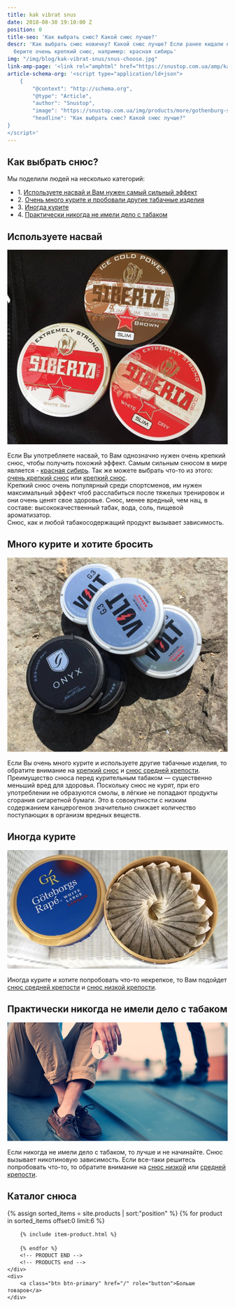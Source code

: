```yaml
---
title: kak vibrat snus
date: 2018-08-30 19:10:00 Z
position: 0
title-seo: 'Как выбрать снюс? Какой снюс лучше?'
descr: 'Как выбрать снюс новичку? Какой снюс лучше? Если ранее кидали насвай, то однозначно
  берите очень крепкий снюс, например: красная сибирь'
img: "/img/blog/kak-vibrat-snus/snus-choose.jpg"
link-amp-page: '<link rel="amphtml" href="https://snustop.com.ua/amp/kak-vibrat-snus">'
article-schema-org: '<script type="application/ld+json">
	{
		"@context": "http://schema.org",
		"@type": "Article",
		"author": "Snustop",
		"image": "https://snustop.com.ua/img/products/more/gothenburg-snus.jpg",
		"headline": "Как выбрать снюс? Какой снюс лучше?"
}
</script>'
---
```


<section class="mb-4">
	<h1 class="mb-4">Как выбрать снюс?</h1>
	<span class="lead">Мы поделили людей на несколько категорий:</span>
	<ul class="mb-2">
		<li>1. <a href="#choose-ultastrong" class="link-reviews">Используете насвай и Вам нужен самый сильный эффект</a></li>
		<li>2. <a href="#choose-strong" class="link-reviews">Очень много курите и пробовали другие табачные изделия</a></li>
		<li>3. <a href="#choose-normalstrong" class="link-reviews">Иногда курите</a></li>
		<li>4. <a href="#choose-lowstrong" class="link-reviews">Практически никогда не имели дело с табаком</a></li>
	</ul>
	<div class="row">
		<div class="col-lg-6 mb-3">
			<h2 id="choose-ultastrong">Используете насвай</h2>
			<a href="/siberia"><img class="img-fluid" src="/img/blog/kak-vibrat-snus/snus-strong-siberia.jpg" alt="Снюс siberia"></a>
			<p>Если Вы употребляете насвай, то Вам однозначно нужен очень крепкий снюс, чтобы получить похожий эффект. Самым сильным снюсом в мире является - <a href="/siberia-white">красная сибирь</a>. Так же можете выбрать что-то из этого: <a href="/ultra-strong">очень крепкий снюс</a> или <a href="/strong">крепкий снюс</a>.<br>Крепкий снюс очень популярный среди спортсменов, им нужен максимальный эффект чтоб расслабиться после тяжелых тренировок и они очень ценят свое здоровье. Снюс, менее вредный, чем нац, в составе: высококачественный табак, вода, соль, пищевой ароматизатор.<br>Снюс, как и любой табакосодержащий продукт вызывает зависимость.</p>
		</div>
		<div class="col-lg-6 mb-3">
			<h2 id="choose-strong">Много курите и хотите бросить</h2>
			<a href="/strong"><img class="img-fluid" src="/img/blog/kak-vibrat-snus/snus-medium-strength.jpg" alt="Крепкий снюс"></a>
			<p>Если Вы очень много курите и используете другие табачные изделия, то обратите внимание на <a href="/strong">крепкий снюс</a> и <a href="/normal-strong">снюс средней крепости</a>. Преимущество снюса перед курительным табаком — существенно меньший вред для здоровья. Поскольку снюс не курят, при его употреблении не образуются смолы, в лёгкие не попадают продукты сгорания сигаретной бумаги. Это в совокупности с низким содержанием канцерогенов значительно снижает количество поступающих в организм вредных веществ.</p>
		</div>
		<div class="col-lg-6 mb-3">
			<h2 id="choose-normalstrong">Иногда курите</h2>
			<a href="/normal-strong"><img class="img-fluid" src="/img/products/more/gothenburg-snus.jpg" alt="Снюс средней крепости"></a>
			<p>Иногда курите и хотите попробовать что-то некрепкое, то Вам подойдет <a href="/normal-strong">снюс средней крепости</a> и <a href="/low-strong">снюс низкой крепости</a>.</p>
		</div>
		<div class="col-lg-6">
			<h2 id="choose-lowstrong">Практически никогда не имели дело с табаком</h2>
			<a href="/low-strong"><img class="img-fluid" src="/img/blog/kak-vibrat-snus/snus.jpg" alt="Снюс низкой крепости"></a>
			<p>Если никогда не имели дело с табаком, то лучше и не начинайте. Снюс вызывает никотиновую зависимость. Если все-таки решитесь попробовать что-то, то обратите внимание на <a href="/low-strong">снюс низкой</a> или <a href="/normal-strong">средней крепости</a>.</p>
		</div>
	</div>
</section>

<section class="mb-4">
	<h2>Каталог снюса</h2>
	<div class="row catalog">
		<!-- PRODUCTS start -->
		<!-- PRODUCT START -->
		{% assign sorted_items = site.products | sort:"position" %}
		{% for product in sorted_items offset:0 limit:6 %}
		
		{% include item-product.html %}

		{% endfor %}
		<!-- PRODUCT END -->
		<!-- PRODUCTS end -->
	</div>
	<div>
		<a class="btn btn-primary" href="/" role="button">Больше товаров</a>
	</div>
</section>